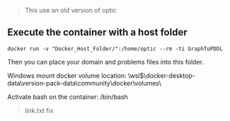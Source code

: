 > This use an old version of optic
## Execute the container with a host folder
````
docker run -v "Docker_Host_Folder/":/home/optic --rm -ti GraphToPDDL
````
Then you can place your domain and problems files into this folder.


Windows mount docker volume location:
\\wsl$\docker-desktop-data\version-pack-data\community\docker\volumes\

Activate bash on the container:
/bin/bash

>link.txt fix
